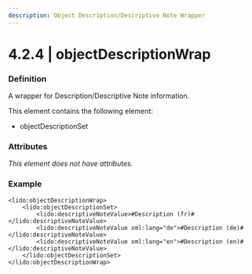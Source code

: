 ```yaml
---
description: Object Description/Descriptive Note Wrapper
---
```


# 4.2.4 \| objectDescriptionWrap

### Definition

A wrapper for Description/Descriptive Note information.

This element contains the following element:

* objectDescriptionSet

### Attributes

_This element does not have attributes._

### Example

```markup
<lido:objectDescriptionWrap>
    <lido:objectDescriptionSet>
        <lido:descriptiveNoteValue>#Description (fr)#</lido:descriptiveNoteValue>
        <lido:descriptiveNoteValue xml:lang="de">#Description (de)#</lido:descriptiveNoteValue>
        <lido:descriptiveNoteValue xml:lang="en">#Description (en)#</lido:descriptiveNoteValue>
    </lido:objectDescriptionSet>
</lido:objectDescriptionWrap>
```

